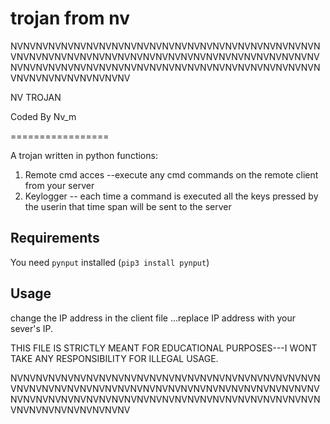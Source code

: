# trojan from nv
NVNVNVNVNVNVNVNVNVNVNVNVNVNVNVNVNVNVNVNVNVNVNVNVNVNVNVNVNVNVNVNVNVNVNVNVNVNVNVNVNVNVNVNVNVNVNVNVNVNVNVNVNVNVNVNVNVNVNVNVNVNVNVNVNVNVNVNVNVNVNVNVNVNVNVNVNVNVNVNVNVNVNV

NV TROJAN

Coded By Nv_m


=================

A trojan written in python 
functions:
   1) Remote cmd acces --execute any cmd commands on the remote client from your server
   2) Keylogger -- each time a command is executed all the keys pressed by the userin that time span will be sent to the server


Requirements
------------

You need `pynput` installed (`pip3 install pynput`)

Usage
-----
change the IP address in the client file ...replace IP address with your sever's IP.


THIS FILE IS STRICTLY MEANT FOR EDUCATIONAL PURPOSES---I WONT TAKE ANY RESPONSIBILITY FOR ILLEGAL USAGE.

   

NVNVNVNVNVNVNVNVNVNVNVNVNVNVNVNVNVNVNVNVNVNVNVNVNVNVNVNVNVNVNVNVNVNVNVNVNVNVNVNVNVNVNVNVNVNVNVNVNVNVNVNVNVNVNVNVNVNVNVNVNVNVNVNVNVNVNVNVNVNVNVNVNVNVNVNVNVNVNVNVNVNVNV


